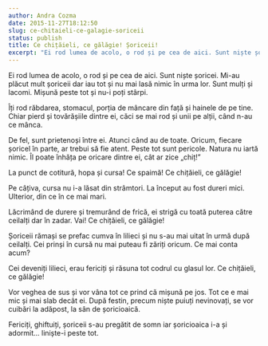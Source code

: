 ```yaml
---
author: Andra Cozma
date: 2015-11-27T18:12:50
slug: ce-chitaieli-ce-galagie-soriceii
status: publish
title: Ce chițăieli, ce gălăgie! Șoriceii!
excerpt: "Ei rod lumea de acolo, o rod și pe cea de aici. Sunt niște șoricei. Mi-au plăcut mult șoriceii dar  "
---
```

Ei rod lumea de acolo, o rod și pe cea de aici. Sunt niște șoricei. Mi-au plăcut mult șoriceii dar iau tot și nu mai lasă nimic în urma lor. Sunt mulți și lacomi. Mișună peste tot și nu-i poți stârpi.

Îți rod răbdarea, stomacul, porția de mâncare din față și hainele de pe tine. Chiar pierd și tovărășiile dintre ei, căci se mai rod și unii pe alții, când n-au ce mânca.

De fel, sunt prietenoși între ei. Atunci când au de toate. Oricum, fiecare șoricel în parte, ar trebui să fie atent. Peste tot sunt pericole. Natura nu iartă nimic. Îl poate înhăța pe oricare dintre ei, cât ar zice „chiț!”

La punct de cotitură, hopa și cursa! Ce spaimă! Ce chițăieli, ce gălăgie!

Pe câțiva, cursa nu i-a lăsat din strâmtori. La început au fost dureri mici. Ulterior, din ce în ce mai mari.

Lăcrimând de durere și tremurând de frică, ei strigă cu toată puterea către ceilalți dar în zadar. Vai! Ce chițăieli, ce gălăgie!

Șoriceii rămași se prefac cumva în lilieci și nu s-au mai uitat în urmă după ceilalți. Cei prinși în cursă nu mai puteau fi zăriți oricum. Ce mai conta acum?

Cei deveniți lilieci, erau fericiți și răsuna tot codrul cu glasul lor. Ce chițăieli, ce gălăgie!

Vor veghea de sus și vor vâna tot ce prind că mișună pe jos. Tot ce e mai mic și mai slab decât ei. După festin, precum niște puiuți nevinovați, se vor cuibări la adăpost, la sân de șoricioaică.

Fericiți, ghiftuiți, șoriceii s-au pregătit de somn iar șoricioaica i-a și adormit… liniște-i peste tot.
    